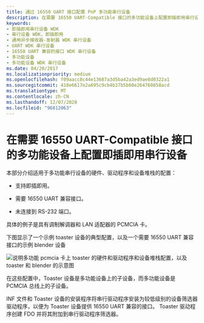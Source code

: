 ```yaml
---
title: 通过 16550 UART 接口配置 PnP 多功能串行设备
description: 在需要 16550 UART-Compatible 接口的多功能设备上配置即插即用串行设备
keywords:
- 即插即用串行设备 WDK
- 串行设备 WDK，即插即用
- 通用异步接收器-发射器 WDK 串行设备
- UART WDK 串行设备
- 16550 UART 兼容的接口 WDK 串行设备
- 多功能设备
- 多功能设备 WDK 串行设备
ms.date: 04/20/2017
ms.localizationpriority: medium
ms.openlocfilehash: f09aacc8c44e13687a3d5ba42a3ed9ae0d0322a1
ms.sourcegitcommit: 418e6617e2a695c9cb4b37b5b60e264760858acd
ms.translationtype: MT
ms.contentlocale: zh-CN
ms.lasthandoff: 12/07/2020
ms.locfileid: "96812063"
---
```

# <a name="configuration-of-plug-and-play-serial-device-on-a-multifunction-device-that-requires-a-16550-uart-compatible-interface"></a>在需要 16550 UART-Compatible 接口的多功能设备上配置即插即用串行设备





本部分介绍适用于多功能串行设备的硬件、驱动程序和设备堆栈的配置：

-   支持即插即用。

-   需要 16550 UART 兼容接口。

-   未连接到 RS-232 端口。

具体的例子是具有调制解调器和 LAN 适配器的 PCMCIA 卡。

下图显示了一个示例 toaster 设备的典型配置，以及一个需要 16550 UART 兼容接口的示例 blender 设备

![说明多功能 pcmcia 卡上 toaster 的硬件和驱动程序和设备堆栈配置，以及 toaster 和 blender 的示意图](images/ser4.png)

在这些配置中，Toaster 设备是多功能设备上的子设备，而多功能设备是 PCMCIA 总线上的子设备。

INF 文件和 Toaster 设备的安装程序将串行驱动程序安装为较低级别的设备筛选器驱动程序，以便为 Toaster 设备提供 16550 UART 兼容的接口。 Toaster 驱动程序创建 FDO 并将其附加到串行驱动程序筛选器。

 

 




